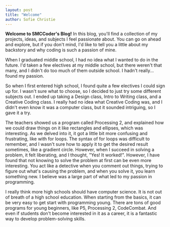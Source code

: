 ```yaml
---
layout: post
title: "Welcome"
author: Sofie Christie
---
```


**Welcome to SMCCoder's Blog!** In this blog, you'll find a collection of my
projects, ideas, and subjects I feel passionate about. You can go on ahead and explore, but
if you don't mind, I'd like to tell you a little about my backstory and why coding is such
a passion of mine.

When I graduated middle school, I had no idea what I wanted to do in the future. I'd taken
a few electives at my middle school, but there weren't that many, and I didn't do too much of
them outside school. I hadn't really... found my passion.

So when I first entered high school, I found quite a few electives I could sign up for. I wasn't
sure what to choose, so I decided to just try some different subjects out. I ended up taking a Design
class, Intro to Writing class, and a Creative Coding class. I really had no idea what Creative Coding
was, and I didn't even know it was a computer class, but it sounded intriguing, so I gave it a try.

The teachers showed us a program called Processing 2, and explained how we could draw things on it like
rectangles and ellipses, which was interesting. As we delved into it, it got a little bit more
confusing and frustrating, like with for loops. The syntax of for loops was difficult to remember, and I
wasn't sure how to apply it to get the desired result sometimes, like a gradient circle. However, when I
succeed in solving a problem, it felt liberating, and I thought, "Yes! It worked!".
However, I have found that not knowing to solve the problem at first can be even more interesting. You act
like a detective when you comment out things, trying to figure out what's causing the problem, and when you
solve it, you learn something new. I believe was a large part of what led to my passion in programming.
<!--<p>
When my mom found about a local internship program called Aprentices in Science and Engineering, she immdiately
suggested I apply for it, as there was a good oppurtunity nearby for learning coding. I was kind of nervous,
as it would be a very large commitment, but I went ahead and applied. Later, to my amazement, I was accepted.
</p>
-->
I really think more high schools should have computer science. It is not out of breath of a high school
education. When starting from the basics, it can be very easy to get start with programming young. There
are tons of good programs for young beginners, like P5, Processing 2, CodeCombat. And even if students don't
become interested in it as a career, it is a fantastic way to develop problem-solving skills.